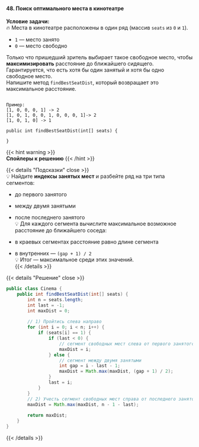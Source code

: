 #### 48. Поиск оптимального места в кинотеатре

**Условие задачи:**  
🔥 Места в кинотеатре расположены в один ряд (массив `seats` из `0` и `1`).
- `1` — место занято
- `0` — место свободно

Только что пришедший зритель выбирает такое свободное место, чтобы **максимизировать** расстояние до ближайшего сидящего.  
Гарантируется, что есть хотя бы один занятый и хотя бы одно свободное место.  
Напишите метод `findBestSeatDist`, который возвращает это максимальное расстояние.


```text

Пример:
[1, 0, 0, 0, 1] -> 2
[1, 0, 1, 0, 0, 1, 0, 0, 0, 1]-> 2
[1, 0, 1, 0] -> 1

public int findBestSeatDist(int[] seats) {

}

```

{{< hint warning >}}  
**Спойлеры к решению**
{{< /hint >}}

{{< details "Подсказки" close >}}  
💡 Найдите **индексы занятых мест** и разбейте ряд на три типа сегментов:

- до первого занятого

- между двумя занятыми

- после последнего занятого  
  💡 Для каждого сегмента вычислите максимальное возможное расстояние до ближайшего соседа:

- в краевых сегментах расстояние равно длине сегмента

- в внутренних — `(gap + 1) / 2`  
  💡 Итог — максимальное среди этих значений.  
  {{< /details >}}

{{< details "Решение" close >}}
```java
public class Cinema {
    public int findBestSeatDist(int[] seats) {
        int n = seats.length;
        int last = -1;
        int maxDist = 0;
        
        // 1) Пройтись слева направо
        for (int i = 0; i < n; i++) {
            if (seats[i] == 1) {
                if (last < 0) {
                    // сегмент свободных мест слева от первого занятого
                    maxDist = i;
                } else {
                    // сегмент между двумя занятыми
                    int gap = i - last - 1;
                    maxDist = Math.max(maxDist, (gap + 1) / 2);
                }
                last = i;
            }
        }
        // 2) Учесть сегмент свободных мест справа от последнего занятого
        maxDist = Math.max(maxDist, n - 1 - last);
        
        return maxDist;
    }
}
```


{{< /details >}}